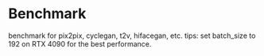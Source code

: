 # Benchmark
benchmark for pix2pix, cyclegan, t2v, hifacegan, etc.
tips: set batch_size to 192 on RTX 4090 for the best performance.
